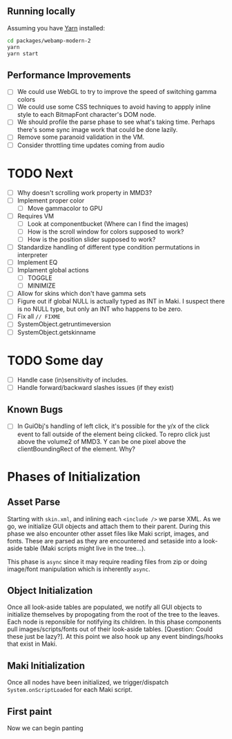 ## Running locally

Assuming you have [Yarn](https://yarnpkg.com/) installed:

```bash
cd packages/webamp-modern-2
yarn
yarn start
```

## Performance Improvements

- [ ] We could use WebGL to try to improve the speed of switching gamma colors
- [ ] We could use some CSS techniques to avoid having to appply inline style to each BitmapFont character's DOM node.
- [ ] We should profile the parse phase to see what's taking time. Perhaps there's some sync image work that could be done lazily.
- [ ] Remove some paranoid validation in the VM.
- [ ] Consider throttling time updates coming from audio

# TODO Next

- [ ] Why doesn't scrolling work property in MMD3?
- [ ] Implement proper color
    - [ ] Move gammacolor to GPU
- [ ] Requires VM
    - [ ] Look at componentbucket (Where can I find the images)
    - [ ] How is the scroll window for colors supposed to work?
    - [ ] How is the position slider supposed to work?
- [ ] Standardize handling of different type condition permutations in interpreter
- [ ] Implement EQ
- [ ] Implament global actions
    - [ ] TOGGLE
    - [ ] MINIMIZE
- [ ] Allow for skins which don't have gamma sets
- [ ] Figure out if global NULL is actually typed as INT in Maki. I suspect there is no NULL type, but only an INT who happens to be zero.
- [ ] Fix all `// FIXME`
- [ ] SystemObject.getruntimeversion
- [ ] SystemObject.getskinname

# TODO Some day

- [ ] Handle case (in)sensitivity of includes.
- [ ] Handle forward/backward slashes issues (if they exist)

## Known Bugs

- [ ] In GuiObj's handling of left click, it's possible for the y/x of the click event to fall outside of the element being clicked. To repro click just above the volume2 of MMD3. Y can be one pixel above the clientBoundingRect of the element. Why?

# Phases of Initialization

## Asset Parse

Starting with `skin.xml`, and inlining each `<include />` we parse XML. As we go, we initialize GUI objects and attach them to their parent. During this phase we also encounter other asset files like Maki script, images, and fonts. These are parsed as they are encountered and setaside into a look-aside table (Maki scripts might live in the tree...).

This phase is `async` since it may require reading files from zip or doing image/font manipulation which is inherently `async`.

## Object Initialization

Once all look-aside tables are populated, we notify all GUI objects to initialize themselves by propogating from the root of the tree to the leaves. Each node is reponsible for notifying its children. In this phase components pull images/scripts/fonts out of their look-aside tables. [Question: Could these just be lazy?]. At this point we also hook up any event bindings/hooks that exist in Maki.

## Maki Initialization

Once all nodes have been initialized, we trigger/dispatch `System.onScriptLoaded` for each Maki script.

## First paint

Now we can begin panting 
